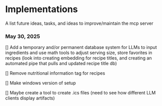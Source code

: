 # Implementations
A list future ideas, tasks, and ideas to improve/maintain the mcp server

### May 30, 2025
[] Add a temporary and/or permanent database system for LLMs to input ingredients and use math tools to adjust serving size, store favorites in recipes (look into creating embedding for recipe titles, and creating an automated pipe that pulls and updated recipe title db)

[] Remove nutritional information tag for recipes

[] Make windows version of setup

[] Maybe create a tool to create .ics files (need to see how different LLM clients display artifacts)
